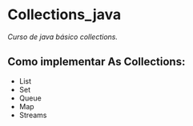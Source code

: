 # Collections_java
*Curso de java básico collections.*
## Como implementar As Collections:
- List
- Set
- Queue
- Map
- Streams
